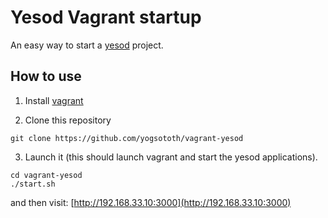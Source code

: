 # Yesod Vagrant startup

An easy way to start a [yesod](http://yesodweb.com) project.

## How to use

1. Install [vagrant](http://vagrantup.com)

2. Clone this repository

~~~
git clone https://github.com/yogsototh/vagrant-yesod
~~~

3. Launch it (this should launch vagrant and start the yesod applications).

~~~
cd vagrant-yesod
./start.sh
~~~

and then visit: [http://192.168.33.10:3000](http://192.168.33.10:3000)
